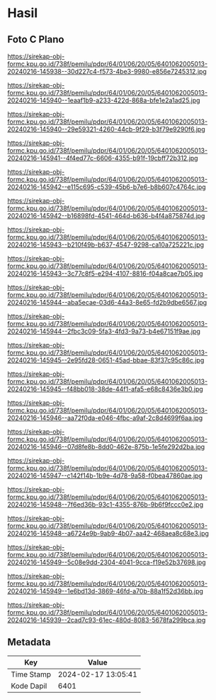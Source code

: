 # Hasil

## Foto C Plano

https://sirekap-obj-formc.kpu.go.id/738f/pemilu/pdpr/64/01/06/20/05/6401062005013-20240216-145938--30d227c4-f573-4be3-9980-e856e7245312.jpg

https://sirekap-obj-formc.kpu.go.id/738f/pemilu/pdpr/64/01/06/20/05/6401062005013-20240216-145940--1eaaf1b9-a233-422d-868a-bfe1e2a1ad25.jpg

https://sirekap-obj-formc.kpu.go.id/738f/pemilu/pdpr/64/01/06/20/05/6401062005013-20240216-145940--29e59321-4260-44cb-9f29-b3f79e9290f6.jpg

https://sirekap-obj-formc.kpu.go.id/738f/pemilu/pdpr/64/01/06/20/05/6401062005013-20240216-145941--4f4ed77c-6606-4355-b91f-19cbff72b312.jpg

https://sirekap-obj-formc.kpu.go.id/738f/pemilu/pdpr/64/01/06/20/05/6401062005013-20240216-145942--e115c695-c539-45b6-b7e6-b8b607c4764c.jpg

https://sirekap-obj-formc.kpu.go.id/738f/pemilu/pdpr/64/01/06/20/05/6401062005013-20240216-145942--b16898fd-4541-464d-b636-b4f4a875874d.jpg

https://sirekap-obj-formc.kpu.go.id/738f/pemilu/pdpr/64/01/06/20/05/6401062005013-20240216-145943--b210f49b-b637-4547-9298-ca10a725221c.jpg

https://sirekap-obj-formc.kpu.go.id/738f/pemilu/pdpr/64/01/06/20/05/6401062005013-20240216-145943--3c77c8f5-e294-4107-8816-f04a8cae7b05.jpg

https://sirekap-obj-formc.kpu.go.id/738f/pemilu/pdpr/64/01/06/20/05/6401062005013-20240216-145944--aba5ecae-03d6-44a3-8e65-fd2b9dbe6567.jpg

https://sirekap-obj-formc.kpu.go.id/738f/pemilu/pdpr/64/01/06/20/05/6401062005013-20240216-145944--2fbc3c09-5fa3-4fd3-9a73-b4e67151f9ae.jpg

https://sirekap-obj-formc.kpu.go.id/738f/pemilu/pdpr/64/01/06/20/05/6401062005013-20240216-145945--2e95fd28-0651-45ad-bbae-83f37c95c86c.jpg

https://sirekap-obj-formc.kpu.go.id/738f/pemilu/pdpr/64/01/06/20/05/6401062005013-20240216-145945--f48bb018-38de-44f1-afa5-e68c8436e3b0.jpg

https://sirekap-obj-formc.kpu.go.id/738f/pemilu/pdpr/64/01/06/20/05/6401062005013-20240216-145946--aa72f0da-e046-4fbc-a9af-2c8d4699f6aa.jpg

https://sirekap-obj-formc.kpu.go.id/738f/pemilu/pdpr/64/01/06/20/05/6401062005013-20240216-145946--07d8fe8b-8dd0-462e-875b-1e5fe292d2ba.jpg

https://sirekap-obj-formc.kpu.go.id/738f/pemilu/pdpr/64/01/06/20/05/6401062005013-20240216-145947--c142f14b-1b9e-4d78-9a58-f0bea47860ae.jpg

https://sirekap-obj-formc.kpu.go.id/738f/pemilu/pdpr/64/01/06/20/05/6401062005013-20240216-145948--7f6ed36b-93c1-4355-876b-9b6f9fccc0e2.jpg

https://sirekap-obj-formc.kpu.go.id/738f/pemilu/pdpr/64/01/06/20/05/6401062005013-20240216-145948--a6724e9b-9ab9-4b07-aa42-468aea8c68e3.jpg

https://sirekap-obj-formc.kpu.go.id/738f/pemilu/pdpr/64/01/06/20/05/6401062005013-20240216-145949--5c08e9dd-2304-4041-9cca-f19e52b37698.jpg

https://sirekap-obj-formc.kpu.go.id/738f/pemilu/pdpr/64/01/06/20/05/6401062005013-20240216-145949--1e6bd13d-3869-46fd-a70b-88a1f52d36bb.jpg

https://sirekap-obj-formc.kpu.go.id/738f/pemilu/pdpr/64/01/06/20/05/6401062005013-20240216-145939--2cad7c93-61ec-480d-8083-5678fa299bca.jpg


## Metadata

| Key        | Value               |
| ---------- | ------------------- |
| Time Stamp | 2024-02-17 13:05:41 |
| Kode Dapil | 6401                |



